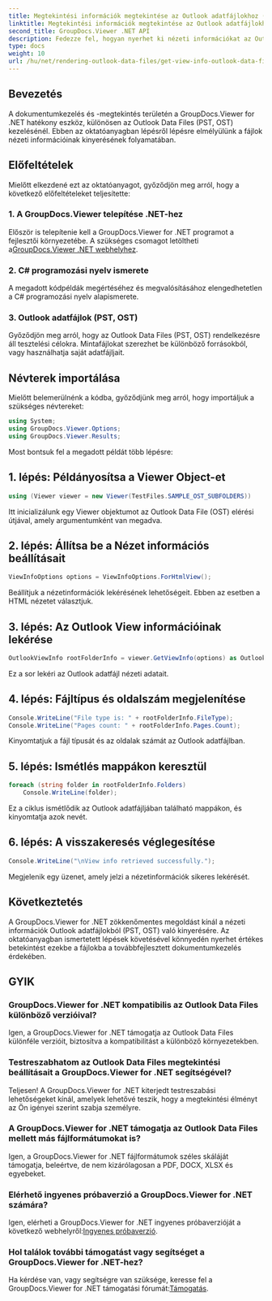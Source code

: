```yaml
---
title: Megtekintési információk megtekintése az Outlook adatfájlokhoz (PST, OST)
linktitle: Megtekintési információk megtekintése az Outlook adatfájlokhoz (PST, OST)
second_title: GroupDocs.Viewer .NET API
description: Fedezze fel, hogyan nyerhet ki nézeti információkat az Outlook adatfájlokból (PST, OST) a GroupDocs.Viewer for .NET segítségével. Fokozatmentesen fokozza dokumentumkezelési képességeit.
type: docs
weight: 10
url: /hu/net/rendering-outlook-data-files/get-view-info-outlook-data-file/
---
```

## Bevezetés
A dokumentumkezelés és -megtekintés területén a GroupDocs.Viewer for .NET hatékony eszköz, különösen az Outlook Data Files (PST, OST) kezelésénél. Ebben az oktatóanyagban lépésről lépésre elmélyülünk a fájlok nézeti információinak kinyerésének folyamatában.
## Előfeltételek
Mielőtt elkezdené ezt az oktatóanyagot, győződjön meg arról, hogy a következő előfeltételeket teljesítette:
### 1. A GroupDocs.Viewer telepítése .NET-hez
 Először is telepítenie kell a GroupDocs.Viewer for .NET programot a fejlesztői környezetébe. A szükséges csomagot letöltheti a[GroupDocs.Viewer .NET webhelyhez](https://releases.groupdocs.com/viewer/net/).
### 2. C# programozási nyelv ismerete
A megadott kódpéldák megértéséhez és megvalósításához elengedhetetlen a C# programozási nyelv alapismerete.
### 3. Outlook adatfájlok (PST, OST)
Győződjön meg arról, hogy az Outlook Data Files (PST, OST) rendelkezésre áll tesztelési célokra. Mintafájlokat szerezhet be különböző forrásokból, vagy használhatja saját adatfájljait.

## Névterek importálása
Mielőtt belemerülnénk a kódba, győződjünk meg arról, hogy importáljuk a szükséges névtereket:
```csharp
using System;
using GroupDocs.Viewer.Options;
using GroupDocs.Viewer.Results;
```

Most bontsuk fel a megadott példát több lépésre:
## 1. lépés: Példányosítsa a Viewer Object-et
```csharp
using (Viewer viewer = new Viewer(TestFiles.SAMPLE_OST_SUBFOLDERS))
```
Itt inicializálunk egy Viewer objektumot az Outlook Data File (OST) elérési útjával, amely argumentumként van megadva.
## 2. lépés: Állítsa be a Nézet információs beállításait
```csharp
ViewInfoOptions options = ViewInfoOptions.ForHtmlView();
```
Beállítjuk a nézetinformációk lekérésének lehetőségeit. Ebben az esetben a HTML nézetet választjuk.
## 3. lépés: Az Outlook View információinak lekérése
```csharp
OutlookViewInfo rootFolderInfo = viewer.GetViewInfo(options) as OutlookViewInfo;
```
Ez a sor lekéri az Outlook adatfájl nézeti adatait.
## 4. lépés: Fájltípus és oldalszám megjelenítése
```csharp
Console.WriteLine("File type is: " + rootFolderInfo.FileType);
Console.WriteLine("Pages count: " + rootFolderInfo.Pages.Count);
```
Kinyomtatjuk a fájl típusát és az oldalak számát az Outlook adatfájlban.
## 5. lépés: Ismétlés mappákon keresztül
```csharp
foreach (string folder in rootFolderInfo.Folders)
    Console.WriteLine(folder);
```
Ez a ciklus ismétlődik az Outlook adatfájljában található mappákon, és kinyomtatja azok nevét.
## 6. lépés: A visszakeresés véglegesítése
```csharp
Console.WriteLine("\nView info retrieved successfully.");
```
Megjelenik egy üzenet, amely jelzi a nézetinformációk sikeres lekérését.

## Következtetés
A GroupDocs.Viewer for .NET zökkenőmentes megoldást kínál a nézeti információk Outlook adatfájlokból (PST, OST) való kinyerésére. Az oktatóanyagban ismertetett lépések követésével könnyedén nyerhet értékes betekintést ezekbe a fájlokba a továbbfejlesztett dokumentumkezelés érdekében.
## GYIK
### GroupDocs.Viewer for .NET kompatibilis az Outlook Data Files különböző verzióival?
Igen, a GroupDocs.Viewer for .NET támogatja az Outlook Data Files különféle verzióit, biztosítva a kompatibilitást a különböző környezetekben.
### Testreszabhatom az Outlook Data Files megtekintési beállításait a GroupDocs.Viewer for .NET segítségével?
Teljesen! A GroupDocs.Viewer for .NET kiterjedt testreszabási lehetőségeket kínál, amelyek lehetővé teszik, hogy a megtekintési élményt az Ön igényei szerint szabja személyre.
### A GroupDocs.Viewer for .NET támogatja az Outlook Data Files mellett más fájlformátumokat is?
Igen, a GroupDocs.Viewer for .NET fájlformátumok széles skáláját támogatja, beleértve, de nem kizárólagosan a PDF, DOCX, XLSX és egyebeket.
### Elérhető ingyenes próbaverzió a GroupDocs.Viewer for .NET számára?
 Igen, elérheti a GroupDocs.Viewer for .NET ingyenes próbaverzióját a következő webhelyről:[Ingyenes próbaverzió](https://releases.groupdocs.com/).
### Hol találok további támogatást vagy segítséget a GroupDocs.Viewer for .NET-hez?
 Ha kérdése van, vagy segítségre van szüksége, keresse fel a GroupDocs.Viewer for .NET támogatási fórumát:[Támogatás](https://forum.groupdocs.com/c/viewer/9).